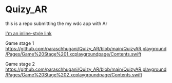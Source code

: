 # Quizy_AR
this is a repo submitting the my wdc app with Ar 

[I'm an inline-style link](https://www.google.com)

Game stage 1 https://github.com/paraschhugani/Quizy_AR/blob/main/QuizyAR.playground/Pages/Game%20Stage%201.xcplaygroundpage/Contents.swift

Game stage 2 https://github.com/paraschhugani/Quizy_AR/blob/main/QuizyAR.playground/Pages/Game%20Stage%202.xcplaygroundpage/Contents.swift
